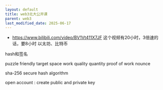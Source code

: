 ```yaml
---
layout: default
title: web3北大公开课
parent: web3
last_modified_date: 2025-06-17
---
```


- https://www.bilibili.com/video/BV1Vt411X7JF
这个视频有20小时，3倍速的话，要8小时
以太坊、比特币

hash和签名


puzzle friendly
target space
work quality quantity
proof of work
nounce

sha-256 secure hash algorithm

open account : create public and private key 